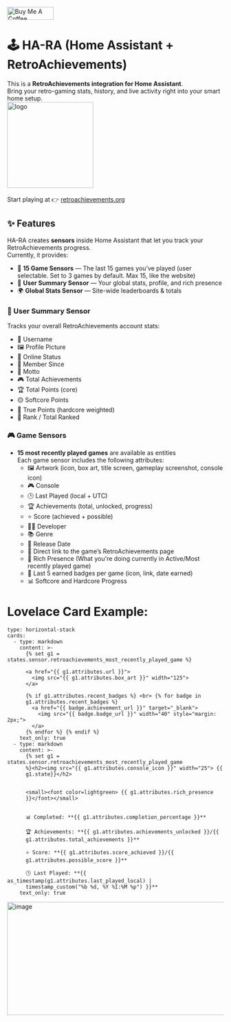 <a href="https://www.buymeacoffee.com/kllngtme" target="_blank"><img src="https://cdn.buymeacoffee.com/buttons/v2/default-yellow.png" alt="Buy Me A Coffee" style="height: 30px !important;width: 108px !important;" ></a>

# 🕹️ HA-RA (Home Assistant + RetroAchievements)

This is a **RetroAchievements integration for Home Assistant**.  
Bring your retro-gaming stats, history, and live activity right into your smart home setup.  
<img width="200" height="200" alt="logo" src="https://github.com/user-attachments/assets/1192e0ad-14ff-40ec-bb83-3ce8af7d0de0"/><br>  
Start playing at 👉 [retroachievements.org](https://retroachievements.org/)  

## ✨ Features  
HA-RA creates **sensors** inside Home Assistant that let you track your RetroAchievements progress.  
Currently, it provides:  

- 🎯 **15 Game Sensors** — The last 15 games you’ve played  (user selectable. Set to 3 games by default. Max 15, like the website)
- 👤 **User Summary Sensor** — Your global stats, profile, and rich presence  
- 🌍 **Global Stats Sensor** — Site-wide leaderboards & totals

### 🧑 User Summary Sensor
Tracks your overall RetroAchievements account stats:
- 🧑 Username
- 🖼️ Profile Picture
- 👤 Online Status 
- 📅 Member Since  
- 💬 Motto
- 🎮 Total Achievements  
- 🏆 Total Points (core)  
- 🟡 Softcore Points  
- 🔵 True Points (hardcore weighted)  
- 🥇 Rank / Total Ranked

### 🎮 Game Sensors
- **15 most recently played games** are available as entities<br>
Each game sensor includes the following attributes:
  - 🖼️ Artwork (icon, box art, title screen, gameplay screenshot, console icon)  
  - 🎮 Console  
  - 🕒 Last Played (local + UTC)  
  - 🏆 Achievements (total, unlocked, progress)  
  - ⭐ Score (achieved + possible)  
  - 👨‍💻 Developer  
  - 📚 Genre  
  - 📅 Release Date  
  - 🔗 Direct link to the game’s RetroAchievements page  
  - 💬 Rich Presence (What you're doing currently in Active/Most recently played game)
  - 🏅 Last 5 earned badges per game (icon, link, date earned)
  - 📊 Softcore and Hardcore Progress

# Lovelace Card Example:
```
type: horizontal-stack
cards:
  - type: markdown
    content: >-
      {% set g1 = states.sensor.retroachievements_most_recently_played_game %}

      <a href="{{ g1.attributes.url }}">
        <img src="{{ g1.attributes.box_art }}" width="125">
      </a>

      {% if g1.attributes.recent_badges %} <br> {% for badge in
      g1.attributes.recent_badges %}
        <a href="{{ badge.achievement_url }}" target="_blank">
          <img src="{{ badge.badge_url }}" width="40" style="margin: 2px;">
        </a>
      {% endfor %} {% endif %}
    text_only: true
  - type: markdown
    content: >-
      {% set g1 = states.sensor.retroachievements_most_recently_played_game
      %}<h2><img src="{{ g1.attributes.console_icon }}" width="25"> {{
      g1.state}}</h2>


      <small><font color=lightgreen> {{ g1.attributes.rich_presence
      }}</font></small>


      📊 Completed: **{{ g1.attributes.completion_percentage }}**

      🏆 Achievements: **{{ g1.attributes.achievements_unlocked }}/{{
      g1.attributes.total_achievements }}**

      ⭐ Score: **{{ g1.attributes.score_achieved }}/{{
      g1.attributes.possible_score }}**

      🕒 Last Played: **{{ as_timestamp(g1.attributes.last_played_local) |
      timestamp_custom("%b %d, %Y %I:%M %p") }}**
    text_only: true

```
<img width="521" height="263" alt="image" src="https://github.com/user-attachments/assets/c880ddf2-11a6-4fcb-8892-cf87c5b89cd0" />


